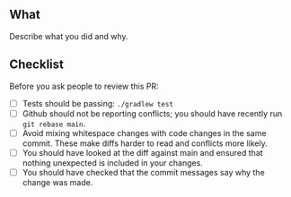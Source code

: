 ## What

Describe what you did and why.

## Checklist

Before you ask people to review this PR:

- [ ] Tests should be passing: `./gradlew test`
- [ ] Github should not be reporting conflicts; you should have recently run `git rebase main`.
- [ ] Avoid mixing whitespace changes with code changes in the same commit. These make diffs harder to read and conflicts more likely.
- [ ] You should have looked at the diff against main and ensured that nothing unexpected is included in your changes.
- [ ] You should have checked that the commit messages say why the change was made.